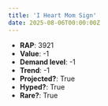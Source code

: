 ```yaml
---
title: 'I Heart Mom Sign'
date: 2025-08-06T00:00:00Z
---
```

- **RAP**: 3921
- **Value**: -1
- **Demand level**: -1
- **Trend**: -1
- **Projected?**: True
- **Hyped?**: True
- **Rare?**: True
